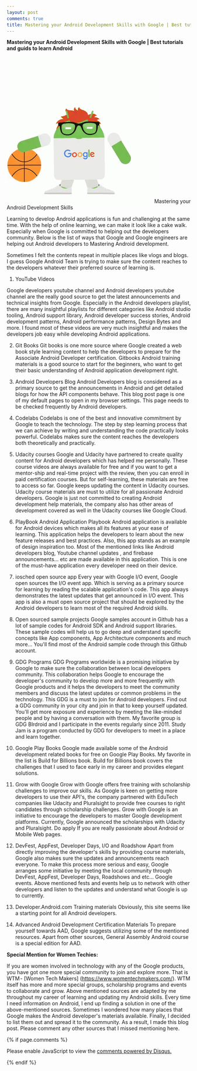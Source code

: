```yaml
---
layout: post
comments: true
title: Mastering your Android Development Skills with Google | Best tutorials and guids to learn Android
---
```



<strong>Mastering your Android Development Skills with Google | Best tutorials and guids to learn Android</strong>


![Decided to show up](/assets/mastering-android/android-basket-ball.gif) Mastering your Android Development Skills


Learning to develop Android applications is fun and challenging at the same time. With the help of online learning, we can make it look like a cake walk. Especially when Google is committed to helping out the developers community. Below is the list of ways that Google and Google engineers are helping out Android developers to Mastering Android development.

Sometimes I felt the contents repeat in multiple places like vlogs and blogs. I guess Google Android Team is trying to make sure the content reaches to the developers whatever their preferred source of learning is.


1. YouTube Videos

Google developers youtube channel and Android developers youtube channel are the really good source to get the latest announcements and technical insights from Google. Especially in the Android developers playlist, there are many insightful playlists for different categories like Android studio tooling, Android support library, Android developer success stories, Android development patterns, Android performance patterns, Design Bytes and more. I found most of these videos are very much insightful and makes the developers job easy while developing Android applications.

2. Git Books
Git books is one more source where Google created a web book style learning content to help the developers to prepare for the Associate Android Developer certification. Gitbooks Android training materials is a good source to start for the beginners, who want to get their basic understanding of Android application development right.


3. Android Developers Blog
Android Developers blog is considered as a primary source to get the announcements in Android and get detailed blogs for how the API components behave. This blog post page is one of my default pages to open in my browser settings. This page needs to be checked frequently by Android developers.

4. Codelabs
Codelabs is one of the best and innovative commitment by Google to teach the technology. The step by step learning process that we can achieve by writing and understanding the code practically looks powerful. Codelabs makes sure the content reaches the developers both theoretically and practically.

5. Udacity courses
Google and Udacity have partnered to create quality content for Android developers which has helped me personally. These course videos are always available for free and if you want to get a mentor-ship and real-time project with the review, then you can enroll in paid certification courses. But for self-learning, these materials are free to access so far. Google keeps updating the content in Udacity courses. Udacity course materials are must to utilize for all passionate Android developers. Google is just not committed to creating Android development help materials, the company also has other areas of development covered as well in the Udacity courses like Google Cloud.


6. PlayBook Android Application
Playbook Android application is available for Android devices which makes all its features at your ease of learning. This application helps the developers to learn about the new feature releases and best practices. Also, this app stands as an example of design inspiration too. Most of the mentioned links like Android developers blog, Youtube channel updates , and firebase announcements… etc are made available in this application. This is one of the must-have application every developer need on their device.


7. iosched open source app
Every year with Google I/O event, Google open sources the I/O event app. Which is serving as a primary source for learning by reading the scalable application's code. This app always demonstrates the latest updates that get announced in I/O event. This app is also a must open source project that should be explored by the Android developers to learn most of the required Android skills.


8. Open sourced sample projects
Google samples account in Github has a lot of sample codes for Android SDK and Android support libraries. These sample codes will help us to go deep and understand specific concepts like App components, App Architecture components and much more… You'll find most of the Android sample code through this Github account.



9. GDG Programs
GDG Programs worldwide is a promising initiative by Google to make sure the collaboration between local developers community. This collaboration helps Google to encourage the developer's community to develop more and more frequently with Google products and it helps the developers to meet the community members and discuss the latest updates or common problems in the technology. This GDG is a must to join for Android developers. Find out a GDG community in your city and join in that to keep yourself updated. You'll get more exposure and experience by meeting the like-minded people and by having a conversation with them. My favorite group is GDG Blrdroid and I participate in the events regularly since 2011. Study Jam is a program conducted by GDG for developers to meet in a place and learn together.



10. Google Play Books
Google made available some of the Android development related books for free on Google Play Books. My favorite in the list is Build for Billions book.
Build for Billions book covers the challenges that I used to face early in my career and provides elegant solutions.


11. Grow with Google
Grow with Google offers free training with scholarship challenges to improve our skills. As Google is keen on getting more developers to use their API's, the company partnered with EduTech companies like Udacity and Pluralsight to provide free courses to right candidates through scholarship challenges. Grow with Google is an initiative to encourage the developers to master Google development platforms. Currently, Google announced the scholarships with Udacity and Pluralsight. Do apply If you are really passionate about Android or Mobile Web pages.


12. DevFest, AppFest, Developer Days, I/O and Roadshow
Apart from directly improving the developer's skills by providing course materials, Google also makes sure the updates and announcements reach everyone. To make this process more serious and easy, Google arranges some initiative by meeting the local community through DevFest, AppFest, Developer Days, Roadshows and etc… Google events. Above mentioned fests and events help us to network with other developers and listen to the updates and understand what Google is up to currently.


13. Developer.Android.com Training materials
Obviously, this site seems like a starting point for all Android developers.


14. Advanced Android Development Certification Materials
To prepare yourself towards AAD, Google suggests utilizing some of the mentioned resources. Apart from other sources, General Assembly Android course is a special edition for AAD.




<strong>Special Mention for Women Techies:</strong>

If you are women involved in technology with any of the Google products, you have got one more special community to join and explore more. That is WTM - 
[Women Tech Makers] (https://www.womentechmakers.com/). WTM itself has more and more special groups, scholarship programs and events to collaborate and grow.
Above mentioned sources are adapted by me throughout my career of learning and updating my Android skills. Every time I need information on Android, I end up finding a solution in one of the above-mentioned sources. Sometimes I wondered how many places that Google makes the Android developer's materials available. Finally, I decided to list them out and spread it to the community. As a result, I made this blog post.
Please comment any other sources that I missed mentioning here.





<script id="dsq-count-scr" src="//karthikraj-net.disqus.com/count.js" async></script>



{% if page.comments %}
<div id="disqus_thread"></div>
<script>

/**
*  RECOMMENDED CONFIGURATION VARIABLES: EDIT AND UNCOMMENT THE SECTION BELOW TO INSERT DYNAMIC VALUES FROM YOUR PLATFORM OR CMS.
*  LEARN WHY DEFINING THESE VARIABLES IS IMPORTANT: https://disqus.com/admin/universalcode/#configuration-variables*/

var disqus_config = function () {
this.page.url = 'http://karthikraj.net/2017/12/10/Code2Lead-My-Journey-with-Udacity-to-a-meaningful-striving-for-recognition/';
this.page.identifier = '20171210CODE2LEAD’; 
};

(function() { // DON'T EDIT BELOW THIS LINE
var d = document, s = d.createElement('script');
s.src = '//karthikraj-net.disqus.com/embed.js';
s.setAttribute('data-timestamp', +new Date());
(d.head || d.body).appendChild(s);
})();
</script>
<noscript>Please enable JavaScript to view the <a href="https://disqus.com/?ref_noscript">comments powered by Disqus.</a></noscript>

{% endif %}